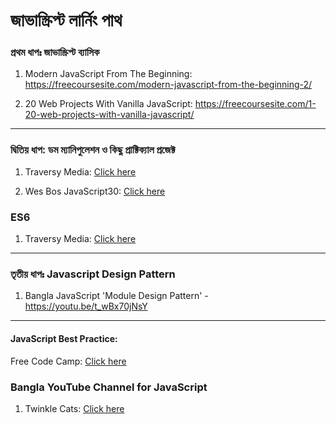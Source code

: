 
# জাভাস্ক্রিপ্ট লার্নিং পাথ

### প্রথম ধাপঃ জাভাস্ক্রিপ্ট ব্যাসিক

1. Modern JavaScript From The Beginning: https://freecoursesite.com/modern-javascript-from-the-beginning-2/

2. 20 Web Projects With Vanilla JavaScript: https://freecoursesite.com/1-20-web-projects-with-vanilla-javascript/

-------------------------------------------------------------------------------------------------

### দ্বিতিয় ধাপ: ডম ম্যানিপুলেশন ও কিছু প্রাক্টিক্যাল প্রজেক্ট

1. Traversy Media: [Click here](https://www.youtube.com/playlist?list=PLillGF-RfqbbnEGy3ROiLWk7JMCuSyQtX)

2. Wes Bos JavaScript30: [Click here](https://www.youtube.com/playlist?list=PLu8EoSxDXHP6CGK4YVJhL_VWetA865GOH)

### ES6

1. Traversy Media: [Click here](https://www.youtube.com/playlist?list=PLillGF-RfqbZ7s3t6ZInY3NjEOOX7hsBv)

------------------------------------------------------------------------------------------------------

### তৃতীয় ধাপঃ Javascript Design Pattern

1. Bangla JavaScript 'Module Design Pattern' - https://youtu.be/t_wBx70jNsY

------------------------------------------------------------------------------------------------------

#### JavaScript Best Practice: 
Free Code Camp: [Click here](https://learn.freecodecamp.org/javascript-algorithms-and-data-structures/basic-javascript/)

### Bangla YouTube Channel for JavaScript

1. Twinkle Cats: [Click here](https://www.youtube.com/channel/UCrmHQdRbYKFsB602Duho4Tw/playlists)
